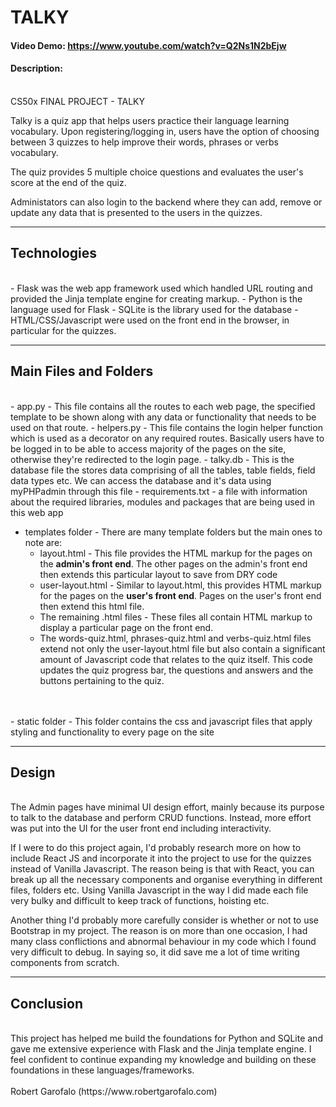 # TALKY
#### Video Demo:  https://www.youtube.com/watch?v=Q2Ns1N2bEjw
#### Description:
<br>
CS50x FINAL PROJECT - TALKY

Talky is a quiz app that helps users practice their language learning vocabulary. Upon registering/logging in, users have the option of choosing between 3 quizzes to help improve their words, phrases or verbs vocabulary.

The quiz provides 5 multiple choice questions and evaluates the user's score at the end of the quiz.

Administators can also login to the backend where they can add, remove or update any data that is presented to the users in the quizzes.


---

## Technologies
<br>
- Flask was the web app framework used which handled URL routing and provided the Jinja template engine for creating markup.
- Python is the language used for Flask
- SQLite is the library used for the database
- HTML/CSS/Javascript were used on the front end in the browser, in particular for the quizzes.

---
## Main Files and Folders
<br>
- app.py - This file contains all the routes to each web page, the specified template to be shown along with any data or functionality that needs to be used on that route.
- helpers.py - This file contains the login helper function which is used as a decorator on any required routes. Basically users have to be logged in to be able to access majority of the pages on the site, otherwise they're redirected to the login page.
- talky.db - This is the database file the stores data comprising of all the tables, table fields, field data types etc. We can access the database and it's data using myPHPadmin through this file
- requirements.txt - a file with information about the required libraries, modules and packages that are being used in this web app

- templates folder - There are many template folders but the main ones to note are:
    - layout.html - This file provides the HTML markup for the pages on the **admin's front end**. The other pages on the admin's front end then extends this particular layout to save from DRY code
    - user-layout.html - Similar to layout.html, this provides HTML markup for the pages on the **user's front end**. Pages on the user's front end then extend this html file.
    - The remaining .html files - These files all contain HTML markup to display a particular page on the front end.
    - The words-quiz.html, phrases-quiz.html and verbs-quiz.html files extend not only the user-layout.html file but also contain a significant amount of Javascript code that relates to the quiz itself. This code updates the quiz progress bar, the questions and answers and the buttons pertaining to the quiz.
<br>
<br>
- static folder
    - This folder contains the css and javascript files that apply styling and functionality to every page on the site

---
## Design
<br>
The Admin pages have minimal UI design effort, mainly because its purpose to talk to the database and perform CRUD functions. Instead, more effort was put into the UI for the user front end including interactivity.

If I were to do this project again, I'd probably research more on how to include React JS and incorporate it into the project to use for the quizzes instead of Vanilla Javascript. The reason being is that with React, you can break up all the necessary components and organise everything in different files, folders etc. Using Vanilla Javascript in the way I did made each file very bulky and difficult to keep track of functions, hoisting etc.

Another thing I'd probably more carefully consider is whether or not to use Bootstrap in my project. The reason is on more than one occasion, I had many class conflictions and abnormal behaviour in my code which I found very difficult to debug. In saying so, it did save me a lot of time writing components from scratch.

---
## Conclusion
<br>
This project has helped me build the foundations for Python and SQLite and gave me extensive experience with Flask and the Jinja template engine.
I feel confident to continue expanding my knowledge and building on these foundations in these languages/frameworks.
<br>
<br>
Robert Garofalo
(https://www.robertgarofalo.com)
<br>
<br>
